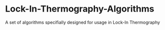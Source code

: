 # Lock-In-Thermography-Algorithms
A set of algorithms specifially designed for usage in Lock-In Thermography
